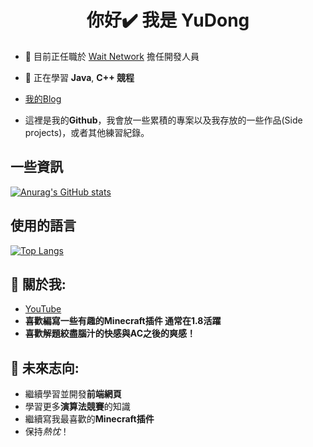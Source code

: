 <h1 align="center">你好✔️ 我是 YuDong</h1>

- 🔭 目前正任職於 [Wait Network](https://discord.gg/RNJQFYbjVp) 擔任開發人員

- 🌱 正在學習 **Java**, **C++ 競程** 

-  [我的Blog](https://yudong-0222.github.io)

- 這裡是我的**Github**，我會放一些累積的專案以及我存放的一些作品(Side projects)，或者其他練習紀錄。

## 一些資訊
[![Anurag's GitHub stats](https://github-readme-stats.vercel.app/api?username=YuDong-0222&theme=dracula)](https://github.com/YuDong-0222)  

## 使用的語言 
[![Top Langs](https://github-readme-stats.vercel.app/api/top-langs/?username=YuDong-0222&theme=dracula)](https://github.com/YuDong-0222)  

## 🌭 關於我:  
+ [YouTube](https://www.youtube.com)
+ **喜歡編寫一些有趣的Minecraft插件 通常在1.8活躍**
+ **喜歡解題絞盡腦汁的快感與AC之後的爽感！**

## 🍟 未來志向:
- 繼續學習並開發**前端網頁**
- 學習更多**演算法競賽**的知識
- 繼續寫我最喜歡的**Minecraft插件**
- 保持*熱忱*！
